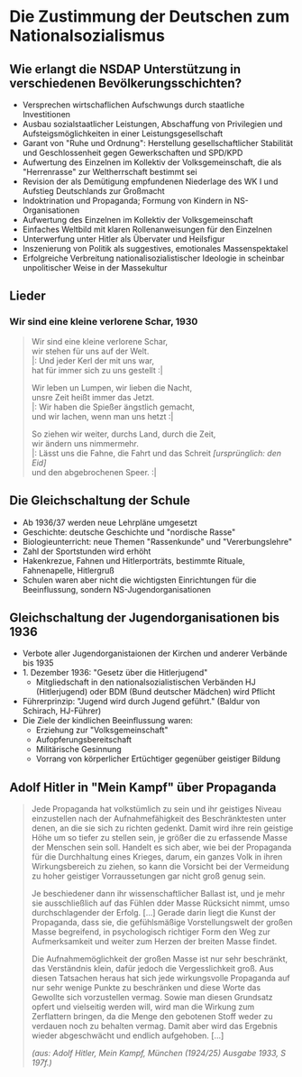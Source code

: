 # Die Zustimmung der Deutschen zum Nationalsozialismus

## Wie erlangt die NSDAP Unterstützung in verschiedenen Bevölkerungsschichten?

- Versprechen wirtschaflichen Aufschwungs durch staatliche Investitionen
- Ausbau sozialstaatlicher Leistungen, Abschaffung von Privilegien und Aufsteigsmöglichkeiten in einer Leistungsgesellschaft
- Garant von "Ruhe und Ordnung": Herstellung gesellschaftlicher Stabilität und Geschlossenheit gegen Gewerkschaften und SPD/KPD
- Aufwertung des Einzelnen im Kollektiv der Volksgemeinschaft, die als "Herrenrasse" zur Weltherrschaft bestimmt sei
- Revision der als Demütigung empfundenen Niederlage des WK I und Aufstieg Deutschlands zur Großmacht
- Indoktrination und Propaganda; Formung von Kindern in NS-Organisationen
- Aufwertung des Einzelnen im Kollektiv der Volksgemeinschaft
- Einfaches Weltbild mit klaren Rollenanweisungen für den Einzelnen
- Unterwerfung unter Hitler als Übervater und Heilsfigur
- Inszenierung von Politik als suggestives, emotionales Massenspektakel
- Erfolgreiche Verbreitung nationalisozialistischer Ideologie in scheinbar unpolitischer Weise in der Massekultur

## Lieder

### Wir sind eine kleine verlorene Schar, 1930

> Wir sind eine kleine verlorene Schar, <br>
> wir stehen für uns auf der Welt. <br>
> |: Und jeder Kerl der mit uns war, <br>
> hat für immer sich zu uns gestellt :| <br>
>
> Wir leben un Lumpen, wir lieben die Nacht, <br>
> unsre Zeit heißt immer das Jetzt. <br>
> |: Wir haben die Spießer ängstlich gemacht, <br>
> und wir lachen, wenn man uns hetzt :| <br>
>
> So ziehen wir weiter, durchs Land, durch die Zeit, <br>
> wir ändern uns nimmermehr. <br>
> |: Lässt uns die Fahne, die Fahrt und das Schreit *[ursprünglich: den Eid]* <br>
> und den abgebrochenen Speer. :| <br>

## Die Gleichschaltung der Schule

- Ab 1936/37 werden neue Lehrpläne umgesetzt
- Geschichte: deutsche Geschichte und "nordische Rasse"
- Biologieunterricht: neue Themen "Rassenkunde" und "Vererbungslehre"
- Zahl der Sportstunden wird erhöht
- Hakenkrezue, Fahnen und Hitlerporträts, bestimmte Rituale, Fahnenapelle, Hitlergruß
- Schulen waren aber nicht die wichtigsten Einrichtungen für die Beeinflussung, sondern NS-Jugendorganisationen

## Gleichschaltung der Jugendorganisationen bis 1936

- Verbote aller Jugendorganistaionen der Kirchen und anderer Verbände bis 1935
- 1\. Dezember 1936: "Gesetz über die Hitlerjugend"
  - Mitgliedschaft in den nationalsozialistischen Verbänden HJ (Hitlerjugend) oder BDM (Bund deutscher Mädchen) wird Pflicht
- Führerprinzip: "Jugend wird durch Jugend geführt." (Baldur von Schirach, HJ-Führer)
- Die Ziele der kindlichen Beeinflussung waren:
  - Erziehung zur "Volksgemeinschaft"
  - Aufopferungsbereitschaft
  - Militärische Gesinnung
  - Vorrang von körperlicher Ertüchtiger gegenüber geistiger Bildung

## Adolf Hitler in "Mein Kampf" über Propaganda

> Jede Propaganda hat volkstümlich zu sein und ihr geistiges Niveau einzustellen nach der Aufnahmefähigkeit des Beschränktesten unter denen, an die sie sich zu richten gedenkt. Damit wird ihre rein geistige Höhe um so tiefer zu stellen sein, je größer die zu erfassende Masse der Menschen sein soll. Handelt es sich aber, wie bei der Propaganda für die Durchhaltung eines Krieges, darum, ein ganzes Volk in ihren Wirkungsbereich zu ziehen, so kann die Vorsicht bei der Vermeidung zu hoher geistiger Vorraussetungen gar nicht groß genug sein.
>
> Je beschiedener dann ihr wissenschaftlicher Ballast ist, und je mehr sie ausschließlich auf das Fühlen dder Masse Rücksicht nimmt, umso durchschlagender der Erfolg. [...] Gerade darin liegt die Kunst der Propaganda, dass sie, die gefühlsmäßige Vorstellungswelt der großen Masse begreifend, in psychologisch richtiger Form den Weg zur Aufmerksamkeit und weiter zum Herzen der breiten Masse findet.
>
> Die Aufnahmemöglichkeit der großen Masse ist nur sehr beschränkt, das Verständnis klein, dafür jedoch die Vergesslichkeit groß. Aus diesen Tatsachen heraus hat sich jede wirkungsvolle Propaganda auf nur sehr wenige Punkte zu beschränken und diese Worte das Gewollte sich vorzustellen vermag. Sowie man diesen Grundsatz opfert und vielseitig werden will, wird man die Wirkung zum Zerflattern bringen, da die Menge den gebotenen Stoff weder zu verdauen noch zu behalten vermag. Damit aber wird das Ergebnis wieder abgeschwächt und endlich aufgehoben. [...]
>
> *(aus: Adolf Hitler, Mein Kampf, München (1924/25) Ausgabe 1933, S 197f.)*
